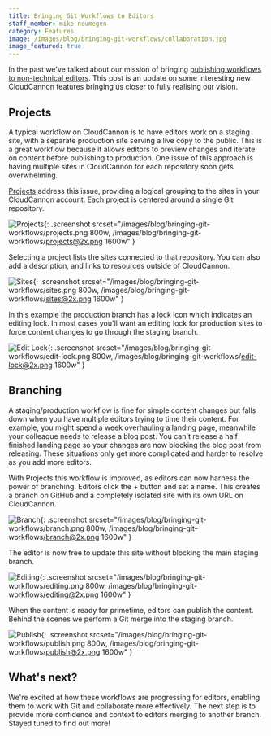 ```yaml
---
title: Bringing Git Workflows to Editors
staff_member: mike-neumegen
category: Features
image: /images/blog/bringing-git-workflows/collaboration.jpg
image_featured: true
---
```


In the past we've talked about our mission of bringing [publishing workflows to non-technical editors](/tips/2017/11/29/publishing-workflows-for-jekyll-editors/). This post is an update on some interesting new CloudCannon features
bringing us closer to fully realising our vision.

## Projects

A typical workflow on CloudCannon is to have editors work on a staging site,
with a separate production site serving a live copy to the public. This is
a great workflow because it allows editors to preview changes and iterate on content
before publishing to production. One issue of this approach is having multiple
sites in CloudCannon for each repository soon gets overwhelming.

[Projects](https://docs.cloudcannon.com/projects/introduction/) address this issue, 
providing a logical grouping to the sites in your CloudCannon account.
Each project is centered around a single Git repository.

![Projects](/images/blog/bringing-git-workflows/projects.png){: .screenshot srcset="/images/blog/bringing-git-workflows/projects.png 800w, /images/blog/bringing-git-workflows/projects@2x.png 1600w" }

Selecting a project lists the sites connected to that repository. You can also
add a description, and links to resources outside of CloudCannon.

![Sites](/images/blog/bringing-git-workflows/sites.png){: .screenshot srcset="/images/blog/bringing-git-workflows/sites.png 800w, /images/blog/bringing-git-workflows/sites@2x.png 1600w" }

In this example
the production branch has a lock icon which indicates an editing lock. In most
cases you'll want an editing lock for production sites to force content
changes to go through the staging branch.

![Edit Lock](/images/blog/bringing-git-workflows/edit-lock.png){: .screenshot srcset="/images/blog/bringing-git-workflows/edit-lock.png 800w, /images/blog/bringing-git-workflows/edit-lock@2x.png 1600w" }

## Branching

A staging/production workflow is fine for simple content changes but falls down
when you have multiple editors trying to time their content. For example, you might
spend a week overhauling a landing page, meanwhile your colleague needs to release
a blog post. You can't release a half finished landing page so your changes are
now blocking the blog post from releasing. These situations only get more
complicated and harder to resolve as you add more editors.

With Projects this workflow is improved, as editors can now harness the power of branching.
Editors click the + button and set a name. This creates a branch on GitHub and
a completely isolated site with its own URL on CloudCannon.

![Branch](/images/blog/bringing-git-workflows/branch.png){: .screenshot srcset="/images/blog/bringing-git-workflows/branch.png 800w, /images/blog/bringing-git-workflows/branch@2x.png 1600w" }

The editor is now free to update this site without blocking the main staging branch.

![Editing](/images/blog/bringing-git-workflows/editing.png){: .screenshot srcset="/images/blog/bringing-git-workflows/editing.png 800w, /images/blog/bringing-git-workflows/editing@2x.png 1600w" }

When the content is ready for primetime, editors can publish the content.
Behind the scenes we perform a Git merge into the staging branch.

![Publish](/images/blog/bringing-git-workflows/publish.png){: .screenshot srcset="/images/blog/bringing-git-workflows/publish.png 800w, /images/blog/bringing-git-workflows/publish@2x.png 1600w" }

## What's next?

We're excited at how these workflows are progressing for editors, enabling them
to work with Git and collaborate more effectively. The next step is to provide
more confidence and context to editors merging to another branch. Stayed tuned
to find out more!  
